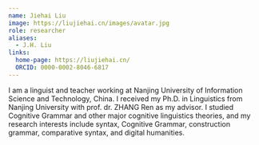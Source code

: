 ```yaml
---
name: Jiehai Liu
image: https://liujiehai.cn/images/avatar.jpg
role: researcher
aliases:
  - J.H. Liu
links:
  home-page: https://liujiehai.cn/
  ORCID: 0000-0002-8046-6817
---
```


I am a linguist and teacher working at Nanjing University of Information Science and Technology, China. I received my Ph.D. in Linguistics from Nanjing University with prof. dr. ZHANG Ren as my advisor. I studied Cognitive Grammar and other major cognitive linguistics theories, and my research interests include syntax, Cognitive Grammar, construction grammar, comparative syntax, and digital humanities.


